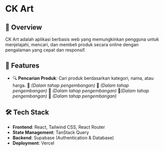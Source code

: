 # CK Art

## 📌 Overview

CK Art adalah aplikasi berbasis web yang memungkinkan pengguna untuk menjelajahi, mencari, dan membeli produk secara online dengan pengalaman yang cepat dan responsif.

## 🚀 Features

- 🔍 **Pencarian Produk**: Cari produk berdasarkan kategori, nama, atau harga.
   _(Dalam tahap pengembangan)_
   _(Dalam tahap pengembangan)_
   _(Dalam tahap pengembangan)_
   _(Dalam tahap pengembangan)_
   _(Dalam tahap pengembangan)_

## 🛠 Tech Stack

- **Frontend**: React, Tailwind CSS, React Router
- **State Management**: TanStack Query
- **Backend**: Supabase (Authentication & Database)
- **Deployment**: Vercel
